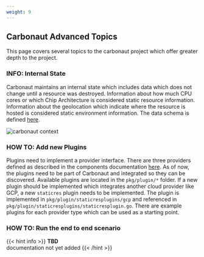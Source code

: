 ```yaml
---
weight: 9
---
```


## **Carbonaut Advanced Topics**

This page covers several topics to the carbonaut project which offer greater depth to the project.

### **INFO**: Internal State

Carbonaut maintains an internal state which includes data which does not change until a resource was destroyed. Information about how much CPU cores or which Chip Architecture is considered static resource information. Information about the geolocation which indicate where the resource is hosted is considered static environment information. The data schema is defined [here](/docs/reference/schema/#type-staticresdata).

![carbonaut context](/docs/concepts/state.drawio.png)

### **HOW TO**: Add new Plugins

Plugins need to implement a provider interface. There are three providers defined as described in the components documentation [here](/docs/concepts/components/#provider--plugins). As of now, the plugins need to be part of Carbonaut and integrated so they can be discovered. Available plugins are located in the `pkg/plugin/*` folder. If a new plugin should be implemented which integrates another cloud provider like GCP, a new `staticres` plugin needs to be implemented. The plugin is implemented in `pkg/plugin/staticresplugins/gcp` and referenced in `pkg/plugin/staticresplugins/staticresplugin.go`. There are example plugins for each provider type which can be used as a starting point.

### **HOW TO**: Run the end to end scenario

{{< hint info >}}
**TBD**  
documentation not yet added
{{< /hint >}}
